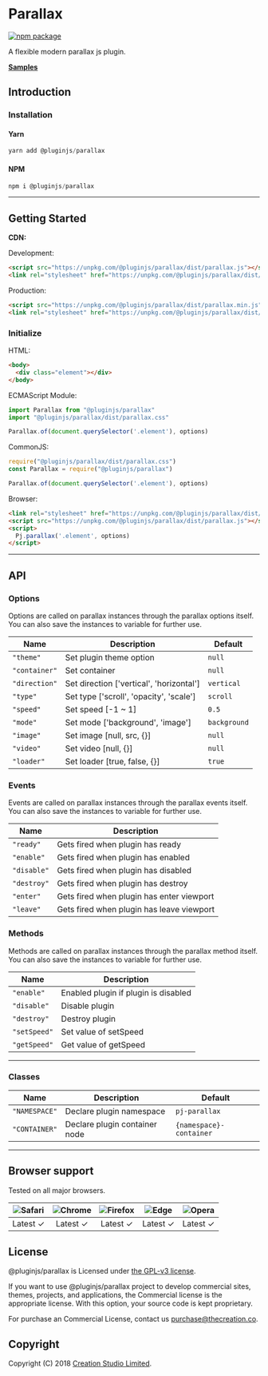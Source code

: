 # Parallax

[![npm package](https://img.shields.io/npm/v/@pluginjs/parallax.svg)](https://www.npmjs.com/package/@pluginjs/parallax)

A flexible modern parallax js plugin.

**[Samples](https://codesandbox.io/s/github/pluginjs/plugin.js/tree/master/modules/parallax/samples)**

## Introduction

### Installation

#### Yarn

```javascript
yarn add @pluginjs/parallax
```

#### NPM

```javascript
npm i @pluginjs/parallax
```

---

## Getting Started

**CDN:**

Development:

```html
<script src="https://unpkg.com/@pluginjs/parallax/dist/parallax.js"></script>
<link rel="stylesheet" href="https://unpkg.com/@pluginjs/parallax/dist/parallax.css">
```

Production:

```html
<script src="https://unpkg.com/@pluginjs/parallax/dist/parallax.min.js"></script>
<link rel="stylesheet" href="https://unpkg.com/@pluginjs/parallax/dist/parallax.min.css">
```

### Initialize

HTML:

```html
<body>
  <div class="element"></div>
</body>
```

ECMAScript Module:

```javascript
import Parallax from "@pluginjs/parallax"
import "@pluginjs/parallax/dist/parallax.css"

Parallax.of(document.querySelector('.element'), options)
```

CommonJS:

```javascript
require("@pluginjs/parallax/dist/parallax.css")
const Parallax = require("@pluginjs/parallax")

Parallax.of(document.querySelector('.element'), options)
```

Browser:

```html
<link rel="stylesheet" href="https://unpkg.com/@pluginjs/parallax/dist/parallax.css">
<script src="https://unpkg.com/@pluginjs/parallax/dist/parallax.js"></script>
<script>
  Pj.parallax('.element', options)
</script>
```

---

## API

### Options

Options are called on parallax instances through the parallax options itself.
You can also save the instances to variable for further use.

Name | Description | Default
-----|--------------|-----
`"theme"` | Set plugin theme option | `null`
`"container"` | Set container | `null`
`"direction"` | Set direction ['vertical', 'horizontal'] | `vertical`
`"type"` | Set type ['scroll', 'opacity', 'scale'] | `scroll`
`"speed"` | Set speed [-1 ~ 1] | `0.5`
`"mode"` | Set mode ['background', 'image'] | `background`
`"image"` | Set image [null, src, {}] | `null`
`"video"` | Set video [null, {}] | `null`
`"loader"` | Set loader [true, false, {}] | `true`

### Events

Events are called on parallax instances through the parallax events itself.
You can also save the instances to variable for further use.

Name | Description
-----|-----
`"ready"` | Gets fired when plugin has ready
`"enable"` | Gets fired when plugin has enabled
`"disable"` | Gets fired when plugin has disabled
`"destroy"` | Gets fired when plugin has destroy
`"enter"` | Gets fired when plugin has enter viewport
`"leave"` | Gets fired when plugin has leave viewport

### Methods

Methods are called on parallax instances through the parallax method itself.
You can also save the instances to variable for further use.

Name | Description
-----|-----
`"enable"` | Enabled plugin if plugin is disabled
`"disable"` | Disable plugin
`"destroy"` | Destroy plugin
`"setSpeed"` | Set value of setSpeed
`"getSpeed"` | Get value of getSpeed
---

### Classes

Name | Description | Default
-----|------|------
`"NAMESPACE"` | Declare plugin namespace | `pj-parallax`
`"CONTAINER"` | Declare plugin container node | `{namespace}-container`
---

## Browser support

Tested on all major browsers.

| <img src="https://raw.githubusercontent.com/alrra/browser-logos/master/src/safari/safari_32x32.png" alt="Safari"> | <img src="https://raw.githubusercontent.com/alrra/browser-logos/master/src/chrome/chrome_32x32.png" alt="Chrome"> | <img src="https://raw.githubusercontent.com/alrra/browser-logos/master/src/firefox/firefox_32x32.png" alt="Firefox"> | <img src="https://raw.githubusercontent.com/alrra/browser-logos/master/src/edge/edge_32x32.png" alt="Edge"> | <img src="https://raw.githubusercontent.com/alrra/browser-logos/master/src/opera/opera_32x32.png" alt="Opera"> |
|:--:|:--:|:--:|:--:|:--:|
| Latest ✓ | Latest ✓ | Latest ✓ | Latest ✓ | Latest ✓ |

## License

@pluginjs/parallax is Licensed under [the GPL-v3 license](LICENSE).

If you want to use @pluginjs/parallax project to develop commercial sites, themes, projects, and applications, the Commercial license is the appropriate license. With this option, your source code is kept proprietary.

For purchase an Commercial License, contact us purchase@thecreation.co.

## Copyright

Copyright (C) 2018 [Creation Studio Limited](creationstudio.com).